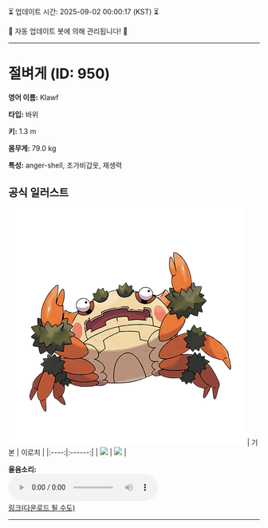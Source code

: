 
⏳ 업데이트 시간: 2025-09-02 00:00:17 (KST) ⏳

🤖 자동 업데이트 봇에 의해 관리됩니다! 🤖

---

# 절벼게 (ID: 950)
**영어 이름:** Klawf

**타입:** 바위

**키:** 1.3 m

**몸무게:** 79.0 kg

**특성:** anger-shell, 조가비갑옷, 재생력

## 공식 일러스트
![](https://raw.githubusercontent.com/PokeAPI/sprites/master/sprites/pokemon/other/official-artwork/950.png)
| 기본 | 이로치 |
|:----:|:------:|
| <img src="http://play.pokemonshowdown.com/sprites/ani/klawf.gif" width="200"> | <img src="http://play.pokemonshowdown.com/sprites/ani-shiny/klawf.gif" width="200"> |

**울음소리:**<br><audio controls src="https://raw.githubusercontent.com/PokeAPI/cries/main/cries/pokemon/latest/950.ogg"></audio><br> [링크(다운로드 될 수도)](https://raw.githubusercontent.com/PokeAPI/cries/main/cries/pokemon/latest/950.ogg)


---

